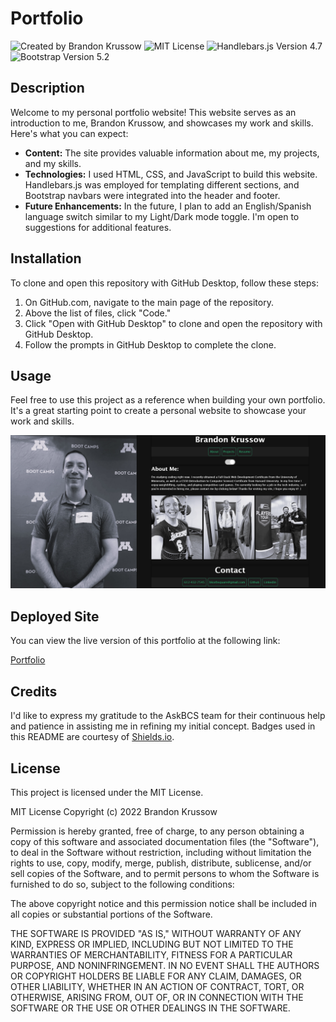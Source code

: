# Portfolio 

![Created by Brandon Krussow](https://img.shields.io/badge/Created%20by-Brandon%20Krussow-blue?style=for-the-badge)
![MIT License](https://img.shields.io/badge/License-MIT-yellow?style=flat-square)
![Handlebars.js Version 4.7](https://img.shields.io/badge/Handlebars.js-4.7-brightgreen)
![Bootstrap Version 5.2](https://img.shields.io/badge/Bootstrap-5.2-blueviolet)

## Description

Welcome to my personal portfolio website! This website serves as an introduction to me, Brandon Krussow, and showcases my work and skills. Here's what you can expect:

- **Content:** The site provides valuable information about me, my projects, and my skills.
- **Technologies:** I used HTML, CSS, and JavaScript to build this website. Handlebars.js was employed for templating different sections, and Bootstrap navbars were integrated into the header and footer.
- **Future Enhancements:** In the future, I plan to add an English/Spanish language switch similar to my Light/Dark mode toggle. I'm open to suggestions for additional features.

## Installation

To clone and open this repository with GitHub Desktop, follow these steps:

1. On GitHub.com, navigate to the main page of the repository.
2. Above the list of files, click "Code."
3. Click "Open with GitHub Desktop" to clone and open the repository with GitHub Desktop.
4. Follow the prompts in GitHub Desktop to complete the clone.

## Usage

Feel free to use this project as a reference when building your own portfolio. It's a great starting point to create a personal website to showcase your work and skills.

![Portfolio Screenshot](/assets/images/PortfolioScreenshot.PNG)

## Deployed Site

You can view the live version of this portfolio at the following link:

[Portfolio](https://bkorbsquare.github.io/Module-2-Challenge/)

## Credits

I'd like to express my gratitude to the AskBCS team for their continuous help and patience in assisting me in refining my initial concept. Badges used in this README are courtesy of [Shields.io](https://github.com/badges/shields).

## License

This project is licensed under the MIT License.

MIT License
Copyright (c) 2022 Brandon Krussow

Permission is hereby granted, free of charge, to any person obtaining a copy of this software and associated documentation files (the "Software"), to deal in the Software without restriction, including without limitation the rights to use, copy, modify, merge, publish, distribute, sublicense, and/or sell copies of the Software, and to permit persons to whom the Software is furnished to do so, subject to the following conditions:

The above copyright notice and this permission notice shall be included in all copies or substantial portions of the Software.

THE SOFTWARE IS PROVIDED "AS IS," WITHOUT WARRANTY OF ANY KIND, EXPRESS OR IMPLIED, INCLUDING BUT NOT LIMITED TO THE WARRANTIES OF MERCHANTABILITY, FITNESS FOR A PARTICULAR PURPOSE, AND NONINFRINGEMENT. IN NO EVENT SHALL THE AUTHORS OR COPYRIGHT HOLDERS BE LIABLE FOR ANY CLAIM, DAMAGES, OR OTHER LIABILITY, WHETHER IN AN ACTION OF CONTRACT, TORT, OR OTHERWISE, ARISING FROM, OUT OF, OR IN CONNECTION WITH THE SOFTWARE OR THE USE OR OTHER DEALINGS IN THE SOFTWARE.
